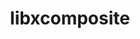 ---
title: "libxcomposite"
layout: cache
categories: [package, develop]
meta: {"compilers": ["gcc@=11.4.0"], "num_specs": 6, "num_specs_by_stack": {"hep": 6, "root": 6}, "oss": ["ubuntu22.04"], "platforms": ["linux"], "stacks": ["hep", "root"], "targets": ["x86_64_v3"], "versions": ["0.4.6"]}
spec_details: [{"compiler": "gcc@=11.4.0", "hash": "2tumr3eujljkzfade2cvihd6ks5ycy6j", "os": "ubuntu22.04", "platform": "linux", "size": "-", "stacks": ["hep", "root"], "target": "x86_64_v3", "variants": ["build_system=autotools"], "versions": ["0.4.6"]}, {"compiler": "gcc@=11.4.0", "hash": "3273mgqzck42qgpdgeem7agso45elxxz", "os": "ubuntu22.04", "platform": "linux", "size": "-", "stacks": ["hep", "root"], "target": "x86_64_v3", "variants": ["build_system=autotools"], "versions": ["0.4.6"]}, {"compiler": "gcc@=11.4.0", "hash": "7lflf3ogxgqdsd2ayyfb3pimrgmfsquz", "os": "ubuntu22.04", "platform": "linux", "size": "-", "stacks": ["hep", "root"], "target": "x86_64_v3", "variants": ["build_system=autotools"], "versions": ["0.4.6"]}, {"compiler": "gcc@=11.4.0", "hash": "dfsjfh6bdvrr4usw2t54227wvubq4kq7", "os": "ubuntu22.04", "platform": "linux", "size": "-", "stacks": ["hep", "root"], "target": "x86_64_v3", "variants": ["build_system=autotools"], "versions": ["0.4.6"]}, {"compiler": "gcc@=11.4.0", "hash": "mfayron2n7nk4b4d7gxtrfdxykxymqhf", "os": "ubuntu22.04", "platform": "linux", "size": "-", "stacks": ["hep", "root"], "target": "x86_64_v3", "variants": ["build_system=autotools"], "versions": ["0.4.6"]}, {"compiler": "gcc@=11.4.0", "hash": "q5qwq4dcmcl76fode6sgzyeunlf6kycj", "os": "ubuntu22.04", "platform": "linux", "size": "-", "stacks": ["hep", "root"], "target": "x86_64_v3", "variants": ["build_system=autotools"], "versions": ["0.4.6"]}]
---